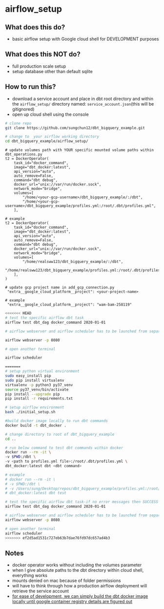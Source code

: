 # airflow_setup

## What does this do?

- basic airflow setup with Google cloud shell for DEVELOPMENT purposes

## What does this NOT do?

- full production scale setup
- setup database other than default sqlite

## How to run this?

- download a service account and place in dbt root directory and within the `airflow_setup/` directory named: `service_account.json`(this will be gitignored)
- open up cloud shell using the console

```bash
# clone repo
git clone https://github.com/sungchun12/dbt_bigquery_example.git

# change to  your airflow working directory
cd dbt_bigquery_example/airflow_setup/
```

```python3
# update volumes path with YOUR specific mounted volume paths within dbt_operations.py
t2 = DockerOperator(
    task_id="docker_command",
    image="dbt_docker:latest",
    api_version="auto",
    auto_remove=False,
    command="dbt debug",
    docker_url="unix://var/run/docker.sock",
    network_mode="bridge",
    volumes=[
        "/home/<your-gcp-username>/dbt_bigquery_example/:/dbt",
        "/home/<your-gcp-username>/dbt_bigquery_example/profiles.yml:/root/.dbt/profiles.yml",
    ],

# example
t2 = DockerOperator(
    task_id="docker_command",
    image="dbt_docker:latest",
    api_version="auto",
    auto_remove=False,
    command="dbt debug",
    docker_url="unix://var/run/docker.sock",
    network_mode="bridge",
    volumes=[
        "/home/realsww123/dbt_bigquery_example/:/dbt",
        "/home/realsww123/dbt_bigquery_example/profiles.yml:/root/.dbt/profiles.yml",
    ],
)

# update gcp project name in add_gcp_connection.py
 "extra__google_cloud_platform__project": <your-project-name>

# example
 "extra__google_cloud_platform__project": "wam-bam-258119"
```

```bash
<<<<<<< HEAD
# test the specific airflow dbt task
airflow test dbt_dag docker_command 2020-01-01

# airflow webserver and airflow scheduler has to be launched from separate terminals if running locally in cloud shell

airflow webserver -p 8080

# open another terminal

airflow scheduler

=======
# setup python virtual environment
sudo easy_install pip
sudo pip install virtualenv
virtualenv -p python3 py37_venv
source py37_venv/bin/activate
pip install --upgrade pip
pip install -r requirements.txt

# setup airflow environment
bash ./initial_setup.sh

#build docker image locally to run dbt commands
docker build -t dbt_docker .

# change directory to root of dbt_bigquery_example
cd ..

# run below command to test dbt commands within docker
docker run --rm -it \
-v $PWD:/dbt \
-v <path to profiles.yml file>:/root/.dbt/profiles.yml \
dbt_docker:latest dbt <dbt command>

# example
# docker run --rm -it \
# -v $PWD:/dbt \
# -v /Users/sung/Desktop/repos/dbt_bigquery_example/profiles.yml:/root/.dbt/profiles.yml \
# dbt_docker:latest dbt test

# test the specific airflow dbt task-if no error messages then SUCCESS
airflow test dbt_dag docker_command 2020-01-01

# airflow webserver and airflow scheduler has to be launched from separate terminals if running locally in cloud shell
airflow webserver -p 8080

# open another terminal
airflow scheduler
>>>>>>> ef2d5ad1531c727eb63b7dae76fd97dc657ad4b3
```

## Notes

- docker operator works without including the volumes parameter
- when I give absolute paths to the dbt directory within cloud shell, everything works
- mounts denied on mac because of folder permissions
- will have to think through how a production airflow deployment will retrieve the service account
- [for ease of development, we can simply build the dbt docker image locally until google container registry details are figured out](https://stackoverflow.com/questions/58733579/airflow-pull-docker-image-from-private-google-container-repository)

